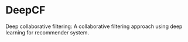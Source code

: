 # DeepCF
Deep collaborative filtering: A collaborative filtering approach using deep learning for recommender system.
